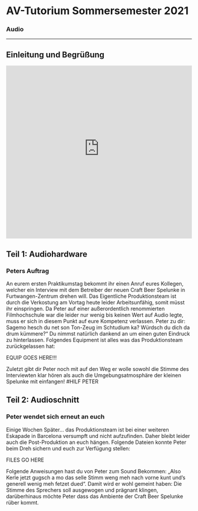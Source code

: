 # AV-Tutorium Sommersemester 2021
### Audio
---

## Einleitung und Begrüßung
<iframe width="100%" height="470px" src="https://www.youtube-nocookie.com/embed/Ahox8ML_m6U" frameborder="0" allow="accelerometer; autoplay; clipboard-write; encrypted-media; gyroscope; picture-in-picture" allowfullscreen></iframe>

## Teil 1: Audiohardware
### Peters Auftrag
An eurem ersten Praktikumstag bekommt ihr einen Anruf eures Kollegen, welcher ein Interview mit dem Betreiber der neuen Craft Beer Spelunke in Furtwangen-Zentrum drehen will. Das Eigentliche Produktionsteam ist durch die Verkostung am Vortag heute leider Arbeitsunfähig, somit müsst ihr einspringen. Da Peter auf einer außerordentlich renommierten Filmhochschule war die leider nur wenig bis keinen Wert auf Audio legte, muss er sich in diesem Punkt auf eure Kompetenz verlassen.
Peter zu dir: Sagemo hesch du net son Ton-Zeug im Schtudium ka? Würdsch du dich da drum kümmere?“
Du nimmst natürlich dankend an um einen guten Eindruck zu hinterlassen.
Folgendes Equipment ist alles was das Produktionsteam zurückgelassen hat:

EQUIP GOES HERE!!!

Zuletzt gibt dir Peter noch mit auf den Weg er wolle sowohl die Stimme des Interviewten klar hören als auch die Umgebungsatmosphäre der kleinen Spelunke mit einfangen!
#HILF PETER

## Teil 2: Audioschnitt
### Peter wendet sich erneut an euch
Einige Wochen Später… das Produktionsteam ist bei einer weiteren Eskapade in Barcelona versumpft und nicht aufzufinden. Daher bleibt leider auch die Post-Produktion an euch hängen. Folgende Dateien konnte Peter beim Dreh sichern und euch zur Verfügung stellen:

FILES GO HERE

Folgende Anweisungen hast du von Peter zum Sound Bekommen: „Also Kerle jetzt gugsch a mo das selle Stimm weng meh nach vorne kunt und’s generell wenig meh fetzet dued“. Damit wird er wohl gemeint haben: Die Stimme des Sprechers soll ausgewogen und prägnant klingen, darüberhinaus möchte Peter dass das Ambiente der Craft Beer Spelunke rüber kommt. 